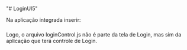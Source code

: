 "# LoginUI5" 

Na aplicação integrada inserir:

### <script src="js/loginControl.js"></script>

Logo, o arquivo loginControl.js não é parte da tela de Login, mas sim da aplicação que terá controle de Login.
